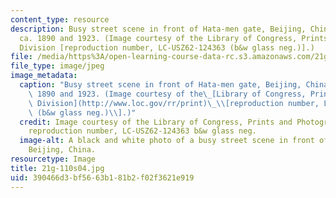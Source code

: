 ```yaml
---
content_type: resource
description: Busy street scene in front of Hata-men gate, Beijing, China, between
  ca. 1890 and 1923. (Image courtesy of the Library of Congress, Prints and Photographs
  Division [reproduction number, LC-USZ62-124363 (b&w glass neg.)].)
file: /media/https%3A/open-learning-course-data-rc.s3.amazonaws.com/21g-110-chinese-iv-streamlined-spring-2004/390466d3bf5663b181b2f02f3621e919_21g-110s04.jpg
file_type: image/jpeg
image_metadata:
  caption: "Busy street scene in front of Hata-men gate, Beijing, China, between ca.\
    \ 1890 and 1923. (Image courtesy of the\_[Library of Congress, Prints and Photographs\
    \ Division](http://www.loc.gov/rr/print)\_\\[reproduction number, LC-USZ62-124363\
    \ (b&w glass neg.)\\].)"
  credit: Image courtesy of the Library of Congress, Prints and Photographs Division
    reproduction number, LC-USZ62-124363 b&w glass neg.
  image-alt: A black and white photo of a busy street scene in front of Hata-men gate,
    Beijing, China.
resourcetype: Image
title: 21g-110s04.jpg
uid: 390466d3-bf56-63b1-81b2-f02f3621e919
---
```

